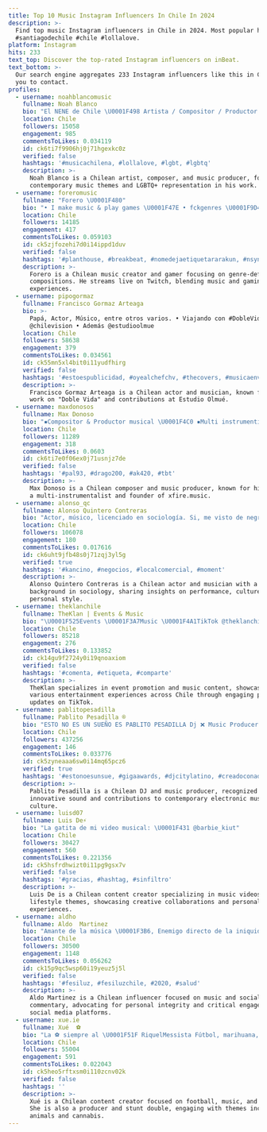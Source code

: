 ```yaml
---
title: Top 10 Music Instagram Influencers In Chile In 2024
description: >-
  Find top music Instagram influencers in Chile in 2024. Most popular hashtags:
  #santiagodechile #chile #lollalove.
platform: Instagram
hits: 233
text_top: Discover the top-rated Instagram influencers on inBeat.
text_bottom: >-
  Our search engine aggregates 233 Instagram influencers like this in Chile for
  you to contact.
profiles:
  - username: noahblancomusic
    fullname: Noah Blanco
    bio: "El NENE de Chile \U0001F498 Artista / Compositor / Productor musical"
    location: Chile
    followers: 15058
    engagement: 985
    commentsToLikes: 0.034119
    id: ck6ti7f9906hj0j71hgexkc0z
    verified: false
    hashtags: '#musicachilena, #lollalove, #lgbt, #lgbtq'
    description: >-
      Noah Blanco is a Chilean artist, composer, and music producer, focusing on
      contemporary music themes and LGBTQ+ representation in his work.
  - username: foreromusic
    fullname: "Forero \U0001F480"
    bio: "• I make music & play games \U0001F47E • fckgenres \U0001F9D4\U0001F3FB‍♂️/\U0001F480 • Monsterbeats x Twitch/ Miercoles 21:00 ❇️ • The One Piece is real \U0001F3F4‍☠️ ——————————————"
    location: Chile
    followers: 14185
    engagement: 417
    commentsToLikes: 0.059103
    id: ck5zjfozehi7d0i14ippd1duv
    verified: false
    hashtags: '#planthouse, #breakbeat, #nomedejaetiquetararakun, #nsync'
    description: >-
      Forero is a Chilean music creator and gamer focusing on genre-defying
      compositions. He streams live on Twitch, blending music and gaming
      experiences.
  - username: pipogormaz
    fullname: Francisco Gormaz Arteaga
    bio: >-
      Papá, Actor, Músico, entre otros varios. • Viajando con #DobleVida por
      @chilevision • Además @estudioolmue
    location: Chile
    followers: 58638
    engagement: 379
    commentsToLikes: 0.034561
    id: ck55mn5xl4bit0i11yudfhirg
    verified: false
    hashtags: '#estoespublicidad, #oyealchefchv, #thecovers, #musicaenvivo'
    description: >-
      Francisco Gormaz Arteaga is a Chilean actor and musician, known for his
      work on "Doble Vida" and contributions at Estudio Olmué.
  - username: maxdonosos
    fullname: Max Donoso
    bio: "▪️Compositor & Productor musical \U0001F4C0 ▪️Multi instrumentista \U0001F3BB ▪️Fundador de @xfire.music Business: contacto@xfire.cl"
    location: Chile
    followers: 11289
    engagement: 318
    commentsToLikes: 0.0603
    id: ck6ti7e0f06ex0j71usnjz7de
    verified: false
    hashtags: '#pal93, #drago200, #ak420, #tbt'
    description: >-
      Max Donoso is a Chilean composer and music producer, known for his work as
      a multi-instrumentalist and founder of xfire.music.
  - username: alonso_qc
    fullname: Alonso Quintero Contreras
    bio: "Actor, músico, licenciado en sociología. Si, me visto de negro \U0001F60A Contacto vía mail \U0001F4E8"
    location: Chile
    followers: 106078
    engagement: 180
    commentsToLikes: 0.017616
    id: ck6uht9jfb48s0j71zqj3yl5g
    verified: true
    hashtags: '#kancino, #negocios, #localcomercial, #moment'
    description: >-
      Alonso Quintero Contreras is a Chilean actor and musician with a
      background in sociology, sharing insights on performance, culture, and
      personal style.
  - username: theklanchile
    fullname: TheKlan | Events & Music
    bio: "\U0001F525Events \U0001F3A7Music \U0001F4A1TikTok @theklanchile ⚡VIP MESA > assistant@theklan.cl Todos nuestros eventos aquí \U0001F447\U0001F3FB"
    location: Chile
    followers: 85218
    engagement: 276
    commentsToLikes: 0.133852
    id: ck14gu9f2724y0i19qnoaxiom
    verified: false
    hashtags: '#comenta, #etiqueta, #comparte'
    description: >-
      TheKlan specializes in event promotion and music content, showcasing
      various entertainment experiences across Chile through engaging posts and
      updates on TikTok.
  - username: pablitopesadilla
    fullname: Pablito Pesadilla ®
    bio: "ESTO NO ES UN SUEÑO ES PABLITO PESADILLA Dj ❌ Music Producer \U0001F1E8\U0001F1F1 #CUCHOXSIEMPRE #BabyOtaku #Bella #BabyDoll"
    location: Chile
    followers: 437256
    engagement: 146
    commentsToLikes: 0.033776
    id: ck5zyneaaa6sw0i14mq65pcz6
    verified: true
    hashtags: '#estonoesunsue, #gigaawards, #djcitylatino, #creadoconadidas'
    description: >-
      Pablito Pesadilla is a Chilean DJ and music producer, recognized for his
      innovative sound and contributions to contemporary electronic music
      culture.
  - username: luisd07
    fullname: Luis De⚡️
    bio: "La gatita de mi video musical: \U0001F431 @barbie_kiut"
    location: Chile
    followers: 30427
    engagement: 560
    commentsToLikes: 0.221356
    id: ck5hsfrdhwizt0i11pg9gsx7v
    verified: false
    hashtags: '#gracias, #hashtag, #sinfiltro'
    description: >-
      Luis De is a Chilean content creator specializing in music videos and
      lifestyle themes, showcasing creative collaborations and personal
      experiences.
  - username: aldho
    fullname: Aldo  Martinez
    bio: "Amante de la música \U0001F3B6, Enemigo directo de la iniquidad !! “Las redes sociales no determinan el calibre de una persona” \U0001F4F8\U0001F4FD\U0001F4F7 \U0001F447\U0001F3FC\U0001F447\U0001F3FC\U0001F447\U0001F3FC"
    location: Chile
    followers: 30500
    engagement: 1148
    commentsToLikes: 0.056262
    id: ck15p9qc5wsp60i19yeuz5j5l
    verified: false
    hashtags: '#fesiluz, #fesiluzchile, #2020, #salud'
    description: >-
      Aldo Martinez is a Chilean influencer focused on music and social
      commentary, advocating for personal integrity and critical engagement on
      social media platforms.
  - username: xue.ie
    fullname: Xué  ⚽️
    bio: "La ⚽️ siempre al \U0001F51F RiquelMessista Fútbol, marihuana, animales y música en vivo. Productora y Doble de riesgo PS4: Xue-ie10 MEMES: @ordure_sudaca"
    location: Chile
    followers: 55004
    engagement: 591
    commentsToLikes: 0.022043
    id: ck5heo5rftxsm0i110zcnv02k
    verified: false
    hashtags: ''
    description: >-
      Xué is a Chilean content creator focused on football, music, and memes.
      She is also a producer and stunt double, engaging with themes including
      animals and cannabis.
---
```


